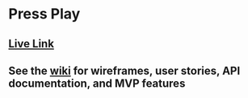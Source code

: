 # Press Play

## [Live Link](https://press-play-app.herokuapp.com)

## See the [wiki](https://github.com/gisales92/SoundCloudClone/wiki) for wireframes, user stories, API documentation, and MVP features
